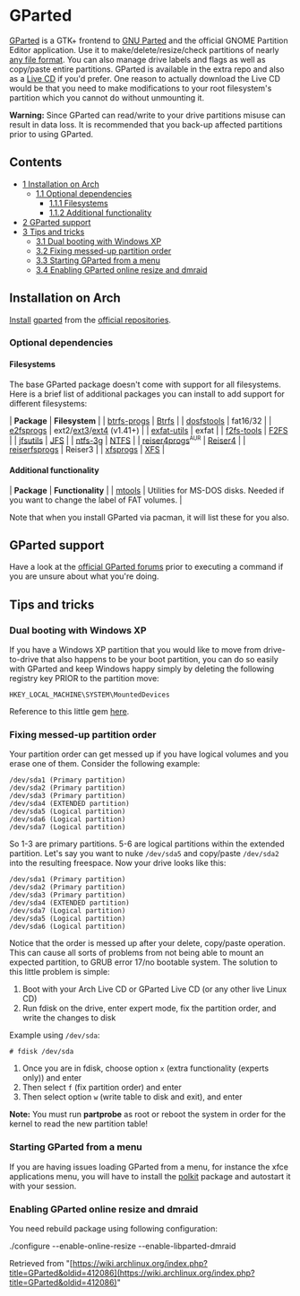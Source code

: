 # GParted

[GParted](http://gparted.sourceforge.net/index.php) is a GTK+ frontend to [GNU Parted](/index.php/GNU_Parted "GNU Parted") and the official GNOME Partition Editor application. Use it to make/delete/resize/check partitions of nearly [any file format](http://gparted.sourceforge.net/features.php). You can also manage drive labels and flags as well as copy/paste entire partitions. GParted is available in the extra repo and also as a [Live CD](http://gparted.sourceforge.net/download.php) if you'd prefer. One reason to actually download the Live CD would be that you need to make modifications to your root filesystem's partition which you cannot do without unmounting it.

**Warning:** Since GParted can read/write to your drive partitions misuse can result in data loss. It is recommended that you back-up affected partitions prior to using GParted.

## Contents

*   [1 Installation on Arch](#Installation_on_Arch)
    *   [1.1 Optional dependencies](#Optional_dependencies)
        *   [1.1.1 Filesystems](#Filesystems)
        *   [1.1.2 Additional functionality](#Additional_functionality)
*   [2 GParted support](#GParted_support)
*   [3 Tips and tricks](#Tips_and_tricks)
    *   [3.1 Dual booting with Windows XP](#Dual_booting_with_Windows_XP)
    *   [3.2 Fixing messed-up partition order](#Fixing_messed-up_partition_order)
    *   [3.3 Starting GParted from a menu](#Starting_GParted_from_a_menu)
    *   [3.4 Enabling GParted online resize and dmraid](#Enabling_GParted_online_resize_and_dmraid)

## Installation on Arch

[Install](/index.php/Install "Install") [gparted](https://www.archlinux.org/packages/?name=gparted) from the [official repositories](/index.php/Official_repositories "Official repositories").

### Optional dependencies

#### Filesystems

The base GParted package doesn't come with support for all filesystems. Here is a brief list of additional packages you can install to add support for different filesystems:

| **Package** | **Filesystem** |
| [btrfs-progs](https://www.archlinux.org/packages/?name=btrfs-progs) | [Btrfs](/index.php/Btrfs "Btrfs") |
| [dosfstools](https://www.archlinux.org/packages/?name=dosfstools) | fat16/32 |
| [e2fsprogs](https://www.archlinux.org/packages/?name=e2fsprogs) | ext2/[ext3](/index.php/Ext3 "Ext3")/[ext4](/index.php/Ext4 "Ext4") (v1.41+) |
| [exfat-utils](https://www.archlinux.org/packages/?name=exfat-utils) | exfat |
| [f2fs-tools](https://www.archlinux.org/packages/?name=f2fs-tools) | [F2FS](/index.php/F2FS "F2FS") |
| [jfsutils](https://www.archlinux.org/packages/?name=jfsutils) | [JFS](/index.php/JFS "JFS") |
| [ntfs-3g](https://www.archlinux.org/packages/?name=ntfs-3g) | [NTFS](/index.php/NTFS "NTFS") |
| [reiser4progs](https://aur.archlinux.org/packages/reiser4progs/)<sup><small>AUR</small></sup> | [Reiser4](/index.php/Reiser4 "Reiser4") |
| [reiserfsprogs](https://www.archlinux.org/packages/?name=reiserfsprogs) | Reiser3 |
| [xfsprogs](https://www.archlinux.org/packages/?name=xfsprogs) | [XFS](/index.php/XFS "XFS") |

#### Additional functionality

| **Package** | **Functionality** |
| [mtools](https://www.archlinux.org/packages/?name=mtools) | Utilities for MS-DOS disks. Needed if you want to change the label of FAT volumes. |

Note that when you install GParted via pacman, it will list these for you also.

## GParted support

Have a look at the [official GParted forums](http://gparted-forum.surf4.info/) prior to executing a command if you are unsure about what you're doing.

## Tips and tricks

### Dual booting with Windows XP

If you have a Windows XP partition that you would like to move from drive-to-drive that also happens to be your boot partition, you can do so easily with GParted and keep Windows happy simply by deleting the following registry key PRIOR to the partition move:

```
HKEY_LOCAL_MACHINE\SYSTEM\MountedDevices

```

Reference to this little gem [here](http://gparted-forum.surf4.info/viewtopic.php?pid=8347#p8347).

### Fixing messed-up partition order

Your partition order can get messed up if you have logical volumes and you erase one of them. Consider the following example:

```
/dev/sda1 (Primary partition)
/dev/sda2 (Primary partition)
/dev/sda3 (Primary partition)
/dev/sda4 (EXTENDED partition)
/dev/sda5 (Logical partition)
/dev/sda6 (Logical partition)
/dev/sda7 (Logical partition)

```

So 1-3 are primary partitions. 5-6 are logical partitions within the extended partition. Let's say you want to nuke `/dev/sda5` and copy/paste `/dev/sda2` into the resulting freespace. Now your drive looks like this:

```
/dev/sda1 (Primary partition)
/dev/sda2 (Primary partition)
/dev/sda3 (Primary partition)
/dev/sda4 (EXTENDED partition)
/dev/sda7 (Logical partition)
/dev/sda5 (Logical partition)
/dev/sda6 (Logical partition)

```

Notice that the order is messed up after your delete, copy/paste operation. This can cause all sorts of problems from not being able to mount an expected partition, to GRUB error 17/no bootable system. The solution to this little problem is simple:

1.  Boot with your Arch Live CD or GParted Live CD (or any other live Linux CD)
2.  Run fdisk on the drive, enter expert mode, fix the partition order, and write the changes to disk

Example using `/dev/sda`:

```
# fdisk /dev/sda

```

1.  Once you are in fdisk, choose option `x` (extra functionality (experts only)) and enter
2.  Then select `f` (fix partition order) and enter
3.  Then select option `w` (write table to disk and exit), and enter

**Note:** You must run **partprobe** as root or reboot the system in order for the kernel to read the new partition table!

### Starting GParted from a menu

If you are having issues loading GParted from a menu, for instance the xfce applications menu, you will have to install the [polkit](https://www.archlinux.org/packages/?name=polkit) package and autostart it with your session.

### Enabling GParted online resize and dmraid

You need rebuild package using following configuration:

./configure --enable-online-resize --enable-libparted-dmraid

Retrieved from "[https://wiki.archlinux.org/index.php?title=GParted&oldid=412086](https://wiki.archlinux.org/index.php?title=GParted&oldid=412086)"